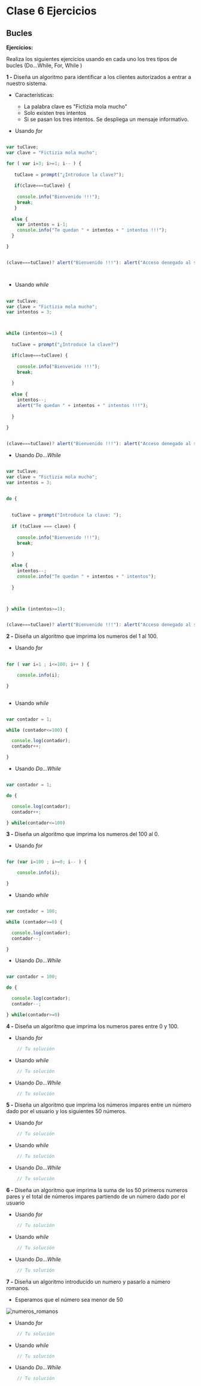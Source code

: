 # Clase 6 Ejercicios
## Bucles

**Ejercicios:**

Realiza los siguientes ejercicios usando en cada uno los tres tipos de bucles (Do...While, For, While )

**1 -**  Diseña un algoritmo para identificar a los clientes autorizados a entrar a nuestro sistema.
- Características:
	- La palabra clave es "Fictizia mola mucho"
	- Solo existen tres intentos
	- Si se pasan los tres intentos. Se despliega un mensaje informativo.

- Usando *for*
```javascript

var tuClave;
var clave = "Fictizia mola mucho";

for ( var i=3; i>=1; i-- ) {
  
   tuClave = prompt("¿Introduce la clave?");
  
   if(clave===tuClave) {
  
    console.info("Bienvenido !!!");
    break;
   }
  
  else {
    var intentos = i-1;
    console.info("Te quedan " + intentos + " intentos !!!");
  }

}


(clave===tuClave)? alert("Bienvenido !!!"): alert("Acceso denegado al sistema !!!! ");




```

- Usando *while*
```javascript
   
var tuClave;
var clave = "Fictizia mola mucho"; 
var intentos = 3;



while (intentos>=1) {
  
  tuClave = prompt("¿Introduce la clave?")

  if(clave===tuClave) {
  
    console.info("Bienvenido !!!");
    break;
  
  }
  
  else {
    intentos--;
    alert("Te quedan " + intentos + " intentos !!!");
 
  }
  
}


(clave===tuClave)? alert("Bienvenido !!!"): alert("Acceso denegado al sistema !!!! ");


```

- Usando *Do...While*
```javascript

var tuClave;
var clave = "Fictizia mola mucho";
var intentos = 3;


do {
  
  
  tuClave = prompt("Introduce la clave: ");
  
  if (tuClave === clave) {
  
    console.info("Bienvenido !!!");
    break;
  
  }
  
  else {
  	intentos--;
    console.info("Te quedan " + intentos + " intentos");
    
  }



} while (intentos>=1);


(clave===tuClave)? alert("Bienvenido !!!"): alert("Acceso denegado al sistema !!!! ");

```


**2 -** Diseña un algoritmo que imprima los numeros del 1 al 100.

- Usando *for*
```javascript
    
for ( var i=1 ; i<=100; i++ ) {

	console.info(i);

}
    
```

- Usando *while*
```javascript

var contador = 1;

while (contador<=100) {

  console.log(contador);
  contador++;

}

```

- Usando *Do...While*
```javascript

var contador = 1;

do {

  console.log(contador);
  contador++;

} while(contador<=100)

```

**3 -** Diseña un algoritmo que imprima los numeros del 100 al 0.

- Usando *for*
```javascript

for (var i=100 ; i>=0; i-- ) {

	console.info(i);

}

```

- Usando *while*
```javascript

var contador = 100;

while (contador>=0) {

  console.log(contador);
  contador--;

}

```

- Usando *Do...While*
```javascript

var contador = 100;

do {

  console.log(contador);
  contador--;

} while(contador>=0)

```


**4 -** Diseña un algoritmo que imprima los numeros pares entre 0 y 100.

- Usando *for*
```javascript
    // Tu solución
```

- Usando *while*
```javascript
    // Tu solución
```

- Usando *Do...While*
```javascript
    // Tu solución
```

**5 -** Diseña un algoritmo que imprima los números impares entre un número dado por el usuario y los siguientes 50 números.

- Usando *for*
```javascript
    // Tu solución
```

- Usando *while*
```javascript
    // Tu solución
```

- Usando *Do...While*
```javascript
    // Tu solución
```

**6 -** Diseña un algoritmo que imprima la suma de los 50 primeros numeros pares y el total de números impares partiendo de un número dado por el usuario

- Usando *for*
```javascript
    // Tu solución
```

- Usando *while*
```javascript
    // Tu solución
```

- Usando *Do...While*
```javascript
    // Tu solución
```

**7 -** Diseña un algoritmo introducido un numero y pasarlo a número romanos.
- Esperamos que el número sea menor de 50

![numeros_romanos](https://eloviparo.files.wordpress.com/2009/09/numeros-romans.jpg?w=466&h=172)

- Usando *for*
```javascript
    // Tu solución
```

- Usando *while*
```javascript
    // Tu solución
```

- Usando *Do...While*
```javascript
    // Tu solución
```